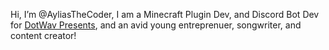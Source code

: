 Hi, I’m @AyliasTheCoder, I am a Minecraft Plugin Dev, and Discord Bot Dev for [DotWav Presents](https://github.com/DotWavPresents), and an avid young entreprenuer, songwriter, and content creator!

<!---
AyliasTheCoder/AyliasTheCoder is a ✨ special ✨ repository because its `README.md` (this file) appears on your GitHub profile.
You can click the Preview link to take a look at your changes.
--->
